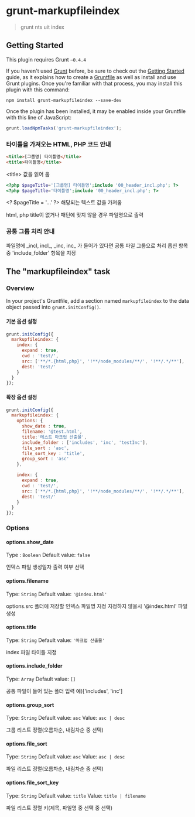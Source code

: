 # grunt-markupfileindex

> grunt nts uit index

## Getting Started
This plugin requires Grunt `~0.4.4`

If you haven't used [Grunt](http://gruntjs.com/) before, be sure to check out the [Getting Started](http://gruntjs.com/getting-started) guide, as it explains how to create a [Gruntfile](http://gruntjs.com/sample-gruntfile) as well as install and use Grunt plugins. Once you're familiar with that process, you may install this plugin with this command:

```shell
npm install grunt-markupfileindex --save-dev
```

Once the plugin has been installed, it may be enabled inside your Gruntfile with this line of JavaScript:

```js
grunt.loadNpmTasks('grunt-markupfileindex');
```

### 타이틀을 가져오는 HTML, PHP 코드 안내
```html
<title>[그룹명] 타이틀명</title>
<title>타이틀명</title>
```
&lt;title&gt; 값을 읽어 옴

```php
<?php $pageTitle='[그룹명] 타이틀명';include '00_header_incl.php'; ?>
<?php $pageTitle='타이틀명';include '00_header_incl.php'; ?>
```
&lt;? $pageTitle = '...' ?&gt; 해당되는 텍스트 값을 가져옴

html, php title이 없거나 패턴에 맞지 않을 경우 파일명으로 출력

### 공통 그룹 처리 안내
파일명에 \_incl, incl\_, \_inc, inc\_ 가 들어가 있다면 공통 파일 그룹으로 처리
옵션 항목 중 'include_folder' 항목을 지정

## The "markupfileindex" task

### Overview
In your project's Gruntfile, add a section named `markupfileindex` to the data object passed into `grunt.initConfig()`.

#### 기본 옵션 설정
```js
grunt.initConfig({
  markupfileindex: {
    index: {
      expand : true,
      cwd : 'test/',
      src: ['**/*.{html,php}', '!**/node_modules/**/', '!**/.*/**'],
      dest: 'test/'
    }
  }
});
```

#### 확장 옵션 설정
```js
grunt.initConfig({
  markupfileindex: {
    options: {
      show_date : true,
      filename: '@test.html',
      title:'테스트 마크업 산출물',
      include_folder : ['includes', 'inc', 'testInc'],
      file_sort : 'asc',
      file_sort_key : 'title',
      group_sort : 'asc'
    },

    index: {
      expand : true,
      cwd : 'test/',
      src: ['**/*.{html,php}', '!**/node_modules/**/', '!**/.*/**'],
      dest: 'test/'
    }
  }
});
```

### Options

#### options.show_date
Type : `Boolean`
Default value: `false`

인덱스 파일 생성일자 출력 여부 선택

#### options.filename
Type: `String`
Default value: `'@index.html'`

options.src 폴더에 저장할 인덱스 파일명 지정
지정하지 않을시 '@index.html' 파일 생성

#### options.title
Type: `String`
Default value: `'마크업 산출물'`

index 파일 타이틀 지정

#### options.include_folder
Type: `Array`
Default value: `[]`

공통 파일이 들어 있는 폴더 입력
예)['includes', 'inc']

#### options.group_sort
Type: `String`
Default value: `asc`
Value: `asc | desc`

그룹 리스트 정렬(오름차순, 내림차순 중 선택)

#### options.file_sort
Type: `String`
Default value: `asc`
Value: `asc | desc`

파일 리스트 정렬(오름차순, 내림차순 중 선택)

#### options.file_sort_key
Type: `String`
Default value: `title`
Value: `title | filename`

파일 리스트 정렬 키(제목, 파일명 중 선택 중 선택)
